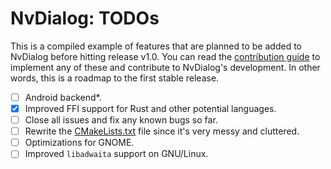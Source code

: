 # NvDialog: TODOs
This is a compiled example of features that are planned to be added to NvDialog before hitting release v1.0.
You can read the [contribution guide](./CONTRIBUTING.md) to implement any of these and contribute to NvDialog's development. In other words, this is a roadmap to the first stable release.

- [ ] Android backend*.
- [x] Improved FFI support for Rust and other potential languages.
- [ ] Close all issues and fix any known bugs so far.
- [ ] Rewrite the [CMakeLists.txt](./CMakeLists.txt) file since it's very messy and cluttered.
- [ ] Optimizations for GNOME.
- [ ] Improved `libadwaita` support on GNU/Linux.

